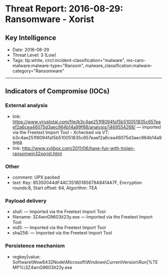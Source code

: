 # Threat Report: 2016-08-29: Ransomware - Xorist


## Key Intelligence
* Date: 2016-08-29
* Threat Level: 3 (Low)
* Tags: tlp:white, circl:incident-classification="malware", ms-caro-malware:malware-type="Ransom", malware_classification:malware-category="Ransomware"

---

## Indicators of Compromise (IOCs)
### External analysis
* link: https://www.virustotal.com/file/b3c4ae251f8094fa15b510051835c657eaef2a6cea46075d3aec964b14a99f68/analysis/1469554268/ — Imported via the Freetext Import Tool - Xchecked via VT: b3c4ae251f8094fa15b510051835c657eaef2a6cea46075d3aec964b14a99f68
* link: http://www.xylibox.com/2011/06/have-fun-with-trojan-ransomwin32xorist.html

### Other
* comment: UPX packed
* text: Key: 85350044dF4AC3518D185678A9414A7F,
Encryption rounds:8,
Start offset: 64,
Algorithm: TEA

### Payload delivery
* sha1: <sha1> — Imported via the Freetext Import Tool
* filename: 3Z4wnG9603it23y.exe — Imported via the Freetext Import Tool
* md5: <md5> — Imported via the Freetext Import Tool
* sha256: <sha256> — Imported via the Freetext Import Tool

### Persistence mechanism
* regkey|value: Software\Wow6432Node\Microsoft\Windows\CurrentVersion\Run|%TEMP%\3Z4wnG9603it23y.exe
